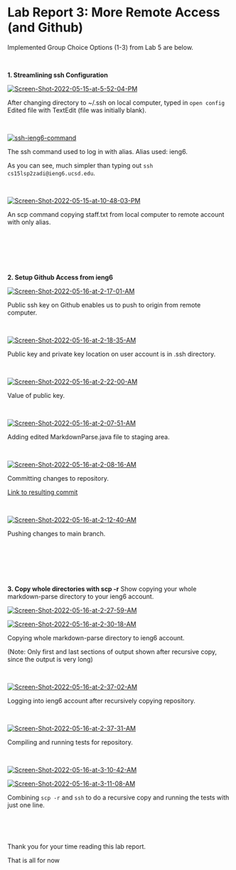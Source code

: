 # Lab Report 3: More Remote Access (and Github)

Implemented Group Choice Options (1-3) from Lab 5 are below. 

&nbsp; 

**1. Streamlining ssh Configuration**

<a href="https://ibb.co/SVVksbn"><img src="https://i.ibb.co/1RRCv1q/Screen-Shot-2022-05-15-at-5-52-04-PM.png" alt="Screen-Shot-2022-05-15-at-5-52-04-PM" border="0"></a>

After changing directory to ~/.ssh on local computer, typed in `open config` Edited file with TextEdit (file was initially blank).

&nbsp; 

<a href="https://ibb.co/r7Fjhc5"><img src="https://i.ibb.co/M2ZvHGP/ssh-ieng6-command.png" alt="ssh-ieng6-command" border="0"></a> 

The ssh command used to log in with alias. Alias used: ieng6. 

As you can see, much simpler than typing out `ssh cs15lsp2zadi@ieng6.ucsd.edu`.

&nbsp; 

<a href="https://ibb.co/PgzmLX2"><img src="https://i.ibb.co/5LxM0pQ/Screen-Shot-2022-05-15-at-10-48-03-PM.png" alt="Screen-Shot-2022-05-15-at-10-48-03-PM" border="0"></a> 

An scp command copying staff.txt from local computer to remote account with only alias.

&nbsp;

&nbsp; 

&nbsp;


**2. Setup Github Access from ieng6**

<a href="https://ibb.co/3WqT7Q0"><img src="https://i.ibb.co/tctH4Fb/Screen-Shot-2022-05-16-at-2-17-01-AM.png" alt="Screen-Shot-2022-05-16-at-2-17-01-AM" border="0"></a>

Public ssh key on Github enables us to push to origin from remote computer.

&nbsp; 


<a href="https://ibb.co/rcbQHcL"><img src="https://i.ibb.co/D8G1Q86/Screen-Shot-2022-05-16-at-2-18-35-AM.png" alt="Screen-Shot-2022-05-16-at-2-18-35-AM" border="0"></a>

Public key and private key location on user account is in .ssh directory.

&nbsp;


<a href="https://ibb.co/3kMwGGL"><img src="https://i.ibb.co/0QFk88d/Screen-Shot-2022-05-16-at-2-22-00-AM.png" alt="Screen-Shot-2022-05-16-at-2-22-00-AM" border="0"></a>

Value of public key.

&nbsp; 

<a href="https://ibb.co/R9RtHqK"><img src="https://i.ibb.co/KXTByJg/Screen-Shot-2022-05-16-at-2-07-51-AM.png" alt="Screen-Shot-2022-05-16-at-2-07-51-AM" border="0"></a>

Adding edited MarkdownParse.java file to staging area. 

&nbsp; 

<a href="https://ibb.co/H7c9L2n"><img src="https://i.ibb.co/Y25V4Wp/Screen-Shot-2022-05-16-at-2-08-16-AM.png" alt="Screen-Shot-2022-05-16-at-2-08-16-AM" border="0"></a>

Committing changes to repository. 

[Link to resulting commit](https://github.com/R3dbAbyVamp/markdown-parser/commit/35a8c7f0f4769b69f8e0db806f0aeb304430cab0) 

&nbsp; 

<a href="https://ibb.co/PN4RRtN"><img src="https://i.ibb.co/TkRZZrk/Screen-Shot-2022-05-16-at-2-12-40-AM.png" alt="Screen-Shot-2022-05-16-at-2-12-40-AM" border="0"></a>

Pushing changes to main branch. 

&nbsp;

&nbsp;

&nbsp;

**3. Copy whole directories with scp -r**
Show copying your whole markdown-parse directory to your ieng6 account.


<a href="https://ibb.co/sWKtrfN"><img src="https://i.ibb.co/mN9S7j2/Screen-Shot-2022-05-16-at-2-27-59-AM.png" alt="Screen-Shot-2022-05-16-at-2-27-59-AM" border="0"></a>



<a href="https://ibb.co/D9FZM2f"><img src="https://i.ibb.co/0CLx9by/Screen-Shot-2022-05-16-at-2-30-18-AM.png" alt="Screen-Shot-2022-05-16-at-2-30-18-AM" border="0"></a>

Copying whole markdown-parse directory to ieng6 account.

(Note: Only first and last sections of output shown after recursive copy, since the output is very long)

&nbsp;

<a href="https://ibb.co/9h3VJpV"><img src="https://i.ibb.co/DYg8N18/Screen-Shot-2022-05-16-at-2-37-02-AM.png" alt="Screen-Shot-2022-05-16-at-2-37-02-AM" border="0"></a>

Logging into ieng6 account after recursively copying repository. 

&nbsp; 

<a href="https://ibb.co/ChTDV3n"><img src="https://i.ibb.co/BqSFT5g/Screen-Shot-2022-05-16-at-2-37-31-AM.png" alt="Screen-Shot-2022-05-16-at-2-37-31-AM" border="0"></a>

Compiling and running tests for repository.

&nbsp;

<a href="https://ibb.co/Mk4sshv"><img src="https://i.ibb.co/8gp00BC/Screen-Shot-2022-05-16-at-3-10-42-AM.png" alt="Screen-Shot-2022-05-16-at-3-10-42-AM" border="0"></a>

<a href="https://ibb.co/T8fXTYY"><img src="https://i.ibb.co/0M7NXmm/Screen-Shot-2022-05-16-at-3-11-08-AM.png" alt="Screen-Shot-2022-05-16-at-3-11-08-AM" border="0"></a>

Combining `scp -r` and `ssh` to do a recursive copy and running the tests with just one line.


&nbsp;

&nbsp;


Thank you for your time reading this lab report. 

That is all for now
